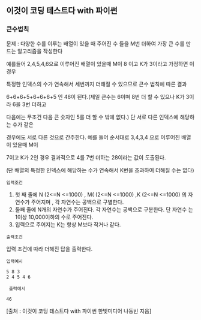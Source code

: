 ## 이것이 코딩 테스트다 with 파이썬 



### 큰수법칙

문제 : 다양한 수를 이루는 배열이 있을 때 주어진 수 들을 M번 더하여 가장 큰 수를 만드는 알고리즘을 작성한다 

예를들어 2,4,5,4,6으로 이루어진 배열이 있을때 M이 8 이고 K가 3이라고 가정하면 이 경우

특정한 인덱스의 수가 연속해서 세번까지 더해질 수 있으므로  큰수 법칙에 따른 결과 

6+6+6+5+6+6+6+5 인 46이 된다.(제일 큰수는 6이며 8번 더 할 수 있으나 K가 3이라 6을 3번 더하고 

다음에는 무조건 다음 큰 숫자인 5를 더 할 수 밖에 없다.) 단 서로 다른 인덱스에 해당하는 수가 같은 

경우에도 서로 다른 것으로 간주한다. 예를 들어 순서대로 3,4,3,4 으로 이루어진 배열이 있을때 M이

7이고 K가 2인 경우 결과적으로 4를 7번 더하는 28이라는 값이 도출된다.



(단  배열의 특정한 인덱스에 해당하는 수가 연속해서 K번을 초과하여 더해질 수는 없다)



`입력조건`   

1. 첫 째 줄에 N (2<=N <=1000) , M( (2<=N <=1000) ,K (2<=N <=1000) 의 자연수가  주어지며 , 각 자연수는 공백으로 구별한다.
2. 둘째 줄에 N개의 자연수가 주어진다. 각 자연수는 공백으로 구분한다. 단  자연수 는 1이상 10,000이하의 수로 주어진다.
3.  입력으로 주어지는 K는 항상 M보다 작거나 같다.



`출력조건`   

  입력 조건에 따라 더해진 답을 출력한다. 



`입력예시` 

```
5 8 3
2 4 5 4 6
```



` 출력예시` 

```
46
```
[출처 : 이것이 코딩 테스트다 with 파이썬 한빛미디어 나동빈 지음]
